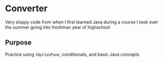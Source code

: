 # Converter
Very sloppy code from when I first learned Java during a course I took over the summer going into freshman year of highschool

## Purpose
Practice using ```JOptionPane```, conditionals, and basic Java concepts
